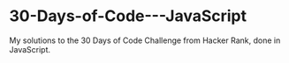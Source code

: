 # 30-Days-of-Code---JavaScript

My solutions to the 30 Days of Code Challenge from Hacker Rank, done in JavaScript. 
